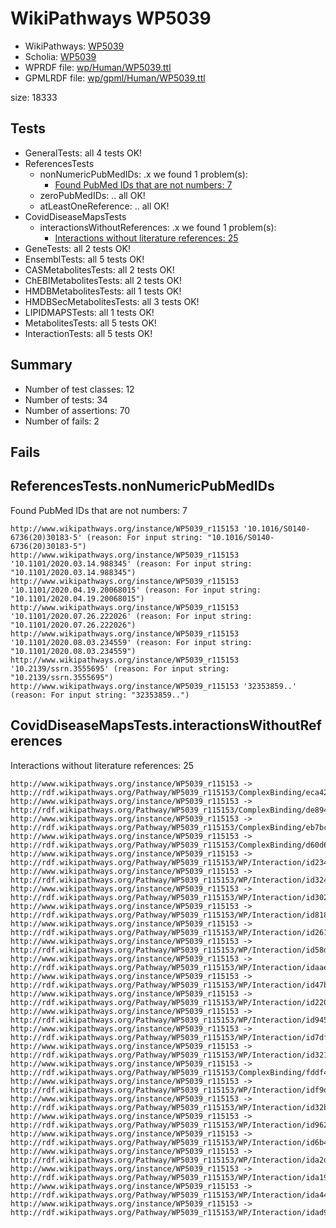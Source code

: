 # WikiPathways WP5039

* WikiPathways: [WP5039](https://identifiers.org/wikipathways:WP5039)
* Scholia: [WP5039](https://scholia.toolforge.org/wikipathways/WP5039)
* WPRDF file: [wp/Human/WP5039.ttl](../wp/Human/WP5039.ttl)
* GPMLRDF file: [wp/gpml/Human/WP5039.ttl](../wp/gpml/Human/WP5039.ttl)

size: 18333
## Tests
* GeneralTests: all 4 tests OK!
* ReferencesTests
    * nonNumericPubMedIDs: .x we found 1 problem(s):
        * [Found PubMed IDs that are not numbers: 7](#762af86e)
    * zeroPubMedIDs: .. all OK!
    * atLeastOneReference: .. all OK!
* CovidDiseaseMapsTests
    * interactionsWithoutReferences: .x we found 1 problem(s):
        * [Interactions without literature references: 25](#9701cd05)
* GeneTests: all 2 tests OK!
* EnsemblTests: all 5 tests OK!
* CASMetabolitesTests: all 2 tests OK!
* ChEBIMetabolitesTests: all 2 tests OK!
* HMDBMetabolitesTests: all 1 tests OK!
* HMDBSecMetabolitesTests: all 3 tests OK!
* LIPIDMAPSTests: all 1 tests OK!
* MetabolitesTests: all 5 tests OK!
* InteractionTests: all 5 tests OK!


## Summary

* Number of test classes: 12
* Number of tests: 34
* Number of assertions: 70
* Number of fails: 2

## Fails

<a name="762af86e" />

## ReferencesTests.nonNumericPubMedIDs

Found PubMed IDs that are not numbers: 7
```
http://www.wikipathways.org/instance/WP5039_r115153 '10.1016/S0140-6736(20)30183-5' (reason: For input string: "10.1016/S0140-6736(20)30183-5")
http://www.wikipathways.org/instance/WP5039_r115153 '10.1101/2020.03.14.988345' (reason: For input string: "10.1101/2020.03.14.988345")
http://www.wikipathways.org/instance/WP5039_r115153 '10.1101/2020.04.19.20068015' (reason: For input string: "10.1101/2020.04.19.20068015")
http://www.wikipathways.org/instance/WP5039_r115153 '10.1101/2020.07.26.222026' (reason: For input string: "10.1101/2020.07.26.222026")
http://www.wikipathways.org/instance/WP5039_r115153 '10.1101/2020.08.03.234559' (reason: For input string: "10.1101/2020.08.03.234559")
http://www.wikipathways.org/instance/WP5039_r115153 '10.2139/ssrn.3555695' (reason: For input string: "10.2139/ssrn.3555695")
http://www.wikipathways.org/instance/WP5039_r115153 '32353859..' (reason: For input string: "32353859..")

```
<a name="9701cd05" />

## CovidDiseaseMapsTests.interactionsWithoutReferences

Interactions without literature references: 25
```
http://www.wikipathways.org/instance/WP5039_r115153 -> http://rdf.wikipathways.org/Pathway/WP5039_r115153/ComplexBinding/eca42
http://www.wikipathways.org/instance/WP5039_r115153 -> http://rdf.wikipathways.org/Pathway/WP5039_r115153/ComplexBinding/de894
http://www.wikipathways.org/instance/WP5039_r115153 -> http://rdf.wikipathways.org/Pathway/WP5039_r115153/ComplexBinding/eb7bc
http://www.wikipathways.org/instance/WP5039_r115153 -> http://rdf.wikipathways.org/Pathway/WP5039_r115153/ComplexBinding/d60d6
http://www.wikipathways.org/instance/WP5039_r115153 -> http://rdf.wikipathways.org/Pathway/WP5039_r115153/WP/Interaction/id23404dde
http://www.wikipathways.org/instance/WP5039_r115153 -> http://rdf.wikipathways.org/Pathway/WP5039_r115153/WP/Interaction/id324a9208
http://www.wikipathways.org/instance/WP5039_r115153 -> http://rdf.wikipathways.org/Pathway/WP5039_r115153/WP/Interaction/id30279bfe
http://www.wikipathways.org/instance/WP5039_r115153 -> http://rdf.wikipathways.org/Pathway/WP5039_r115153/WP/Interaction/id8188a06
http://www.wikipathways.org/instance/WP5039_r115153 -> http://rdf.wikipathways.org/Pathway/WP5039_r115153/WP/Interaction/id261b37c
http://www.wikipathways.org/instance/WP5039_r115153 -> http://rdf.wikipathways.org/Pathway/WP5039_r115153/WP/Interaction/id58d0ae45
http://www.wikipathways.org/instance/WP5039_r115153 -> http://rdf.wikipathways.org/Pathway/WP5039_r115153/WP/Interaction/idaae900be
http://www.wikipathways.org/instance/WP5039_r115153 -> http://rdf.wikipathways.org/Pathway/WP5039_r115153/WP/Interaction/id47baa0b
http://www.wikipathways.org/instance/WP5039_r115153 -> http://rdf.wikipathways.org/Pathway/WP5039_r115153/WP/Interaction/id2201c899
http://www.wikipathways.org/instance/WP5039_r115153 -> http://rdf.wikipathways.org/Pathway/WP5039_r115153/WP/Interaction/id9459ca08
http://www.wikipathways.org/instance/WP5039_r115153 -> http://rdf.wikipathways.org/Pathway/WP5039_r115153/WP/Interaction/id7df8a18d
http://www.wikipathways.org/instance/WP5039_r115153 -> http://rdf.wikipathways.org/Pathway/WP5039_r115153/WP/Interaction/id32105857
http://www.wikipathways.org/instance/WP5039_r115153 -> http://rdf.wikipathways.org/Pathway/WP5039_r115153/ComplexBinding/fddf4
http://www.wikipathways.org/instance/WP5039_r115153 -> http://rdf.wikipathways.org/Pathway/WP5039_r115153/WP/Interaction/idf9d10842
http://www.wikipathways.org/instance/WP5039_r115153 -> http://rdf.wikipathways.org/Pathway/WP5039_r115153/WP/Interaction/id32b83a02
http://www.wikipathways.org/instance/WP5039_r115153 -> http://rdf.wikipathways.org/Pathway/WP5039_r115153/WP/Interaction/id962644a0
http://www.wikipathways.org/instance/WP5039_r115153 -> http://rdf.wikipathways.org/Pathway/WP5039_r115153/WP/Interaction/id6b49d106
http://www.wikipathways.org/instance/WP5039_r115153 -> http://rdf.wikipathways.org/Pathway/WP5039_r115153/WP/Interaction/ida2d2198c
http://www.wikipathways.org/instance/WP5039_r115153 -> http://rdf.wikipathways.org/Pathway/WP5039_r115153/WP/Interaction/ida1960be9
http://www.wikipathways.org/instance/WP5039_r115153 -> http://rdf.wikipathways.org/Pathway/WP5039_r115153/WP/Interaction/ida44a93be
http://www.wikipathways.org/instance/WP5039_r115153 -> http://rdf.wikipathways.org/Pathway/WP5039_r115153/WP/Interaction/idad9bfa24

```
